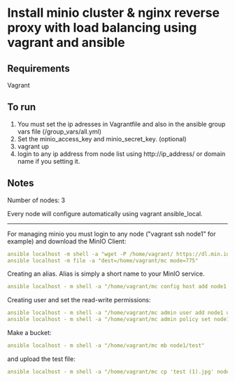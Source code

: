 # Install minio cluster & nginx reverse proxy with load balancing using vagrant and ansible

## Requirements

Vagrant

## To run

1. You must set the ip adresses in Vagrantfile and also in the ansible group vars file (/group_vars/all.yml)
2. Set the minio_access_key and minio_secret_key. (optional)
3. vagrant up
4. login to any ip address from node list using http://ip_address/ or domain name if you setting it.

## Notes

Number of nodes: 3

Every node will configure automatically using vagrant ansible_local.

***

For managing minio you must login to any node ("vagrant ssh node1" for example) and download the MinIO Client:
```yaml
ansible localhost -m shell -a "wget -P /home/vagrant/ https://dl.min.io/client/mc/release/linux-amd64/mc"
ansible localhost -m file -a "dest=/home/vagrant/mc mode=775"
```
Creating an alias. Alias is simply a short name to your MinIO service.
```yaml
ansible localhost - m shell -a "/home/vagrant/mc config host add node1 http://node1:9000 9e22b2ee283109ab44b3ddeb56f9ed7a 9da30539af3639c600c6256f7691750a581c36c2"
```
Creating user and set the read-write permissions:
```yaml
ansible localhost - m shell -a "/home/vagrant/mc admin user add node1 user1 devuser123"
ansible localhost - m shell -a "/home/vagrant/mc admin policy set node1 readwrite user=user1"
```
Make a bucket:
```yaml
ansible localhost - m shell -a "/home/vagrant/mc mb node1/test"
```
and upload the test file:
```yaml
ansible localhost - m shell -a "/home/vagrant/mc cp 'test (1).jpg' node1/test"
```
